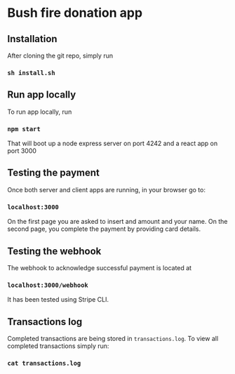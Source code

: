 # Bush fire donation app

## Installation
After cloning the git repo, simply run
### `sh install.sh`

## Run app locally
To run app locally, run
### `npm start`
That will boot up a node express server on port 4242 and a react app on port 3000

## Testing the payment
Once both server and client apps are running, in your browser go to:
### `localhost:3000`
On the first page you are asked to insert and amount and your name.
On the second page, you complete the payment by providing card details.

## Testing the webhook
The webhook to acknowledge successful payment is located at
### `localhost:3000/webhook`
It has been tested using Stripe CLI.

## Transactions log
Completed transactions are being stored in `transactions.log`. To view all completed transactions simply run:
### `cat transactions.log`